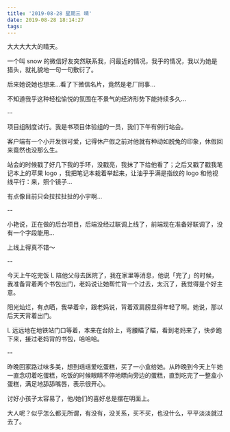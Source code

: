 ```yaml
---
title: '2019-08-28 星期三 晴'
date: 2019-08-28 18:14:27
tags:
---
```


大大大大大的晴天。

一个叫 snow 的微信好友突然联系我，问最近的情况，我乎的情况，我以为她是猎头，就礼貌地一句一句敷衍了。

后来她说她也想来...看了下微信名片，竟然是老厂同事...

不知道我乎这种轻松愉悦的氛围在不景气的经济形势下能持续多久...

--

项目组制度试行。我是书项目体验组的一员，我们下午有例行站会。

客户端有一个小开发很可爱，记得休产假之前对他就有种动如脱兔的印象，休假回来竟然也没那么生。

站会的时候戳了好几下我的手环，没戳亮，我抹了下给他看了；之后又戳了戳我笔记本上的苹果 logo ，我把笔记本栽着举起来，让油乎乎满是指纹的 logo 和他视线平行：来，照个镜子...

有点像目前只会拉拉扯扯的小宇啊...

--

小艳说，正在做的后台项目，后端没经过联调上线了，前端现在准备好联调了，没有一个字段能用...

上线上得真不错～

--

今天上午吃完饭 L 陪他父母去医院了，我在家里等消息，他说「完了」的时候，我准备背着两个书包出门，老妈说让她帮忙背一个过去，太沉了，我觉得是个好主意。

阳光灿烂，有点晒，我举着伞，跟老妈说，背着双肩膀显得年轻了啊。她说，那以后天天背着出门。

L 远远地在地铁站门口等着，本来在台阶上，弯腰瞄了瞄，看到老妈来了，快步跑下来，接过老妈背的书包，哈哈哈。

--

昨晚回家路过味多美，想到瑶瑶爱吃蛋糕，买了一小盒给她。从昨晚到今天上午她一直念叨着吃蛋糕，吃饭的时候眼睛不停地瞟向旁边的蛋糕，直到吃完了一整盒小蛋糕，满足地舔舔嘴唇，表示很开心。

讨好小孩子太容易了，他/她们的喜好总是摆在明面上。

大人呢？似乎怎么都无所谓，有没有，没关系，买不买，也没什么，平平淡淡就过去了。

